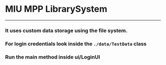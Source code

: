 # MIU MPP LibrarySystem
---

### It uses custom data storage using the file system. 
### For login credentials look inside the `./data/TestData` class

### Run the main method inside ui/LoginUI
